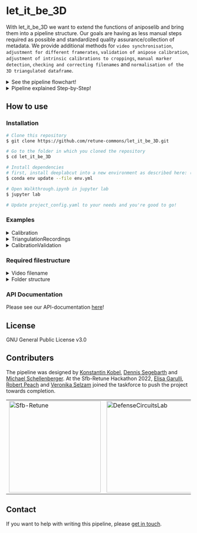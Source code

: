# let_it_be_3D

With let_it_be_3D we want to extend the functions of aniposelib and bring them into a pipeline structure.
Our goals are having as less manual steps required as possible and standardized quality assurance/collection of metadata.
We provide additional methods for `video synchronisation`, `adjustment for different framerates`, `validation of anipose calibration`, `adjustment of intrinsic calibrations to croppings`, `manual marker detection`, `checking and correcting filenames` and `normalisation of the 3D triangulated dataframe`.

<details>
<summary> See the pipeline flowchart! </summary>

```mermaid
flowchart TD;
    video_dir_R(Recording directory) ~~~ video_dir_C(Calibration directory);
    id1(Recording object) ~~~ id2(Calibration object) ~~~ id3(Calibration validation objects);
    subgraph Processing recording videos:
    video_dir_R --> |Get video metadata \nfrom filename and recording config| id1;
    id1-->|Temporal synchronisation| id4>DeepLabCut analysis and downsampling];
    end
    subgraph Processing calibration videos
    video_dir_C --> |Get video metadata \nfrom filename and recording config| id2 & id3;
    id2-->|Temporal synchronisation| id5>Video downsampling];
    id3-->id6>Marker detection];
    end
    id5-->id7{Anipose calibration};
    subgraph Calibration validation
    id7-->id8[/Good calibration reached?/];
    id6-->id8;
    end
    subgraph Triangulation
    id8-->|No|id7;
    id8-->|Yes|id9>Triangulation];
    id4-->id9-->id10>Normalization];
    id10-->id11[(Database)];
    end
```

</details>

<details>
<summary> Pipeline explained Step-by-Step! </summary>


### 1) Load videos and metadata
- read video metadata from [filename](filestructure) and recording config file
- intrinsic calibrations
    - use anipose intrinsic calibration
    - run or load intrinsic calibration based on uncropped checkerboard videos
    adjust intrinsic calibration for video cropping
      <details>
      <summary>Example </summary>
        ToDo:(undistorted image???) 
      </details>
### 2) Video processing
- synchronize videos temporally based on a blinking signal 
    <details>
    <summary>Example </summary>
        <p align="left">
        <img src="https://user-images.githubusercontent.com/104254966/234807715-fede2f67-e6b0-4eef-81aa-13c16a5ffb79.png" width="350">
        </p>
    </details>
- run marker detection on videos manually or using [DeepLabCut](https://github.com/DeepLabCut/DeepLabCut) networks 
  <details>
  <summary>Example </summary>
      <p align="left">
      <img src="https://user-images.githubusercontent.com/104254966/234822304-f19d62d3-9fed-410a-8267-abd8fd43d24a.png" width="350">
      <img src="https://images.squarespace-cdn.com/content/v1/57f6d51c9f74566f55ecf271/1628250004229-KVYD7JJVHYEFDJ32L9VJ/DLClogo2021.jpg?format=1000w" width="30%">
      </p>
  </details>
- write videos and marker detection files to the same framerate

### 3) Calibration
- run extrinsic [Anipose](https://github.com/lambdaloop/aniposelib) camera calibration 
- validate calibration based on known distances and angles (ground truth) between calibration validation markers
  <details>
  <summary>Example </summary>
        This calibration validation shows the triangulated representation of a tracked rectangle, that has 90° angles at the corners.
        <p align="left">
        <img src="https://user-images.githubusercontent.com/104254966/234811649-5e22dc44-99d9-410f-9db3-191603151b4d.png" width="350">
        </p>
  </details>

### 4) Triangulation
- triangulate recordings
  <details>
  <summary>Example </summary>
    <p align="left">
    <img src="https://user-images.githubusercontent.com/104254966/234822258-5ad2815b-362e-4370-a257-4d925c14ab13.png" width="350">
    </p>
  </details>
  
- rotate dataframe, translate to origin, normalize to centimeter

  <details>
  <summary>Example </summary>
    The blue vectors were aligned to the yellow vectors succesfully.
        <p align="left">
        <img src="https://user-images.githubusercontent.com/104254966/234811752-b6c5b5af-ab71-4c10-8099-1dbd93d8c3f0.png" width="350" title="hover text">
        </p>
  </details>
    
- add metadata to database
</details>


## How to use
### Installation
```bash
# Clone this repository
$ git clone https://github.com/retune-commons/let_it_be_3D.git

# Go to the folder in which you cloned the repository
$ cd let_it_be_3D

# Install dependencies
# first, install deeplabcut into a new environment as described here: (https://deeplabcut.github.io/DeepLabCut/docs/installation.html)
$ conda env update --file env.yml 

# Open Walkthrough.ipynb in jupyter lab
$ jupyter lab

# Update project_config.yaml to your needs and you're good to go!
```


### Examples
<details>
<summary>Calibration</summary>

  ```ruby
  from pathlib import Path
  from core.triangulation_calibration_module import Calibration
  rec_config = Path("test_data/Server_structure/Calibrations/220922/recording_config_220922.yaml")
  calibration_object = Calibration(
    calibration_directory=rec_config.parent,
    recording_config_filepath=rec_config,
    project_config_filepath="test_data/project_config.yaml",
    output_directory=rec_config.parent,
  )
  calibration_object.run_synchronization()
  calibration_object.run_calibration(verbose=2)
  ```
  
</details>
<details>
<summary>TriangulationRecordings </summary>

  ```ruby
    from core.triangulation_calibration_module import TriangulationRecordings
    rec_config = "test_data/Server_structure/Calibrations/220922/recording_config_220922.yaml"
    directory = "test_data/Server_structure/VGlut2-flp/September2022/206_F2-63/220922_OTE/"
    triangulation_object = TriangulationRecordings(
      directory=directory,
      recording_config_filepath=rec_config,
      project_config_filepath="test_data/project_config.yaml",
      recreate_undistorted_plots = True,
      output_directory=directory
    )
    triangulation_object.run_synchronization()
    triangulation_object.exclude_markers(
      all_markers_to_exclude_config_path="test_data/markers_to_exclude_config.yaml",
      verbose=False,
    )
    triangulation_object.run_triangulation(
      calibration_toml_filepath="test_data/Server_structure/Calibrations/220922/220922_0_Bottom_Ground1_Ground2_Side1_Side2_Side3.toml"
    )
    normalised_path, normalisation_error = triangulation_object.normalize(
      normalization_config_path="test_data/normalization_config.yaml"
    )
  ```
  
</details>
<details>
<summary>CalibrationValidation </summary>

  ```ruby
    from core.triangulation_calibration_module import CalibrationValidation
    from pathlib import Path
    rec_config = Path("test_data/Server_structure/Calibrations/220922/recording_config_220922.yaml")
    calibration_validation_object = CalibrationValidation(
      project_config_filepath="test_data/project_config.yaml",
      directory=rec_config.parent, recording_config_filepath=rec_config,
      recreate_undistorted_plots = True, output_directory=rec_config.parent
    )
    calibration_validation_object.add_ground_truth_config("test_data/ground_truth_config.yaml")
    calibration_validation_object.get_marker_predictions()
    calibration_validation_object.run_triangulation(
      calibration_toml_filepath="test_data/Server_structure/Calibrations/220922/220922_0_Bottom_Ground1_Ground2_Side1_Side2_Side3.toml",
      triangulate_full_recording = True
    )
    mean_dist_err_percentage, mean_angle_err, reprojerr_nonan_mean = calibration_validation_object.evaluate_triangulation_of_calibration_validation_markers()
  ```
  
</details>

### <a name="filestructure"></a>Required filestructure
<details>
<summary>Video filename </summary>

  - calibration:
    - has to be a `video` [".AVI", ".avi", ".mov", ".mp4"]
    - including recording_date (YYMMDD), calibration_tag (as defined
    in project_config) and cam_id (element of valid_cam_ids in
    project_config)
    - recording_date and calibration_tag have to be separated by an
    underscore ("_")
    - f"{recording_date}_{calibration_tag}_{cam_id}" =
    Example: "220922_charuco_Front.mp4"
  - calibration_validation:
    - has to be a `video` or `image` [".bmp", ".tiff", ".png", ".jpg",
    ".AVI", ".avi", ".mp4"]
    - including recording_date (YYMMDD), calibration_validation_tag
    (as defined in project_config) and cam_id (element of valid_cam_ids
    in project_config)
    - recording_date and calibration_validation_tag have to be separated
    by an underscore ("_")
    - calibration_validation_tag mustn't be "calvin"
    - f"{recording_date}_{calibration_validation_tag}" =
    Example: "220922_position_Top.jpg"
  - recording:
    - has to be a `video` [".AVI", ".avi", ".mov", ".mp4"]
    - including recording_date (YYMMDD),
    cam_id (element of valid_cam_ids in project_config),
    mouse_line (element of animal_lines in project_config),
    animal_id (beginning with F, split by "-" and followed by a number)
    and paradigm (element of paradigms in project_config)
    - recording_date, cam_id, mouse_line, animal_id and paradigm have to be separated by an underscore ("_")
    - f"{recording_date}_{cam_id}_{mouse_line}_{animal_id}_{paradigm}.mp4" =
    Example: "220922_Side_206_F2-12_OTT.mp4"
    
</details>

<details>
<summary>Folder structure </summary>

  - A folder, in which a recordings is stored should match the followed structure to be 
    detected automatically:
    - has to start with the recording_date (YYMMDD)
    - has to end with any of the paradigms (as defined in project_config)
    - recording date and paradigm have to be separated by an underscore ("_")
    - f"{recording_date}_{paradigm}" = 
    Example: "230427_OF"
    
</details>

### API Documentation
Please see our API-documentation [here](https://let-it-be-3d.readthedocs.io/en/latest/)!

## License
GNU General Public License v3.0

## Contributers
The pipeline was designed by [Konstantin Kobel](https://github.com/KonKob), [Dennis Segebarth](https://github.com/DSegebarth) and [Michael Schellenberger](https://github.com/MSchellenberger).
At the Sfb-Retune Hackathon 2022, [Elisa Garulli](https://github.com/ELGarulli), [Robert Peach](https://github.com/peach-lucien) and [Veronika Selzam](https://github.com/vselzam)
joined the taskforce to push the project towards completion. 

<table>
<tr>
<td>
    <a href="https://sfb-retune.de/"> 
        <img src="https://sfb-retune.de/images/logo-retune.svg" alt="Sfb-Retune" style="width: 250px;"/>
    </a>
</td> 
<td>
    <a href="https://www.defense-circuits-lab.com/"> 
        <img src="https://static.wixstatic.com/media/547baf_87ffe507a5004e29925dbeb65fe110bb~mv2.png/v1/fill/w_406,h_246,al_c,q_85,usm_0.66_1.00_0.01,enc_auto/LabLogo3black.png" alt="DefenseCircuitsLab" style="width: 250px;"/>
    </a>
</td>
</tr>
</table>

## Contact
If you want to help with writing this pipeline, please <a href = "mailto: schellenb_m1@ukw.de">get in touch</a>.
